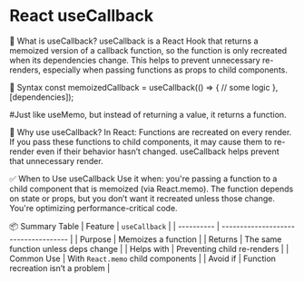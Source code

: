# React useCallback

🔁 What is useCallback?
useCallback is a React Hook that returns a memoized version of a callback function, so the function is only recreated when its dependencies change.
This helps to prevent unnecessary re-renders, especially when passing functions as props to child components.

🔹 Syntax
const memoizedCallback = useCallback(() => {
  // some logic
}, [dependencies]);

#Just like useMemo, but instead of returning a value, it returns a function.

🧠 Why use useCallback?
In React:
Functions are recreated on every render.
If you pass these functions to child components, it may cause them to re-render even if their behavior hasn’t changed.
useCallback helps prevent that unnecessary render.

✅ When to Use useCallback
Use it when:
you're passing a function to a child component that is memoized (via React.memo).
The function depends on state or props, but you don’t want it recreated unless those change.
You're optimizing performance-critical code.

📦 Summary Table
| Feature    | `useCallback`                        |
| ---------- | ------------------------------------ |
| Purpose    | Memoizes a function                  |
| Returns    | The same function unless deps change |
| Helps with | Preventing child re-renders          |
| Common Use | With `React.memo` child components   |
| Avoid if   | Function recreation isn’t a problem  |

